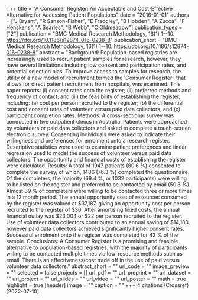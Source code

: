 +++
title = "A Consumer Register: An Acceptable and Cost-Effective Alternative for Accessing Patient Populations"
date = "2016-01-01"
authors = ["J Bryant", "R Sanson-Fisher", "E Fradgley", "B Hobden", "A Zucca", "F Henskens", "A Searles", "B Webb", "C Oldmeadow"]
publication_types = ["2"]
publication = "BMC Medical Research Methodology, 16(1) 1--10. https://doi.org/10.1186/s12874-016-0238-8"
publication_short = "BMC Medical Research Methodology, 16(1) 1--10. https://doi.org/10.1186/s12874-016-0238-8"
abstract = "Background: Population-based registries are increasingly used to recruit patient samples for research, however, they have several limitations including low consent and participation rates, and potential selection bias. To improve access to samples for research, the utility of a new model of recruitment termed the 'Consumer Register', that allows for direct patient recruitment from hospitals, was examined. This paper reports: (i) consent rates onto the register; (ii) preferred methods and frequency of contact; and (iii) the feasibility of establishing the register, including: (a) cost per person recruited to the register; (b) the differential cost and consent rates of volunteer versus paid data collectors; and (c) participant completion rates. Methods: A cross-sectional survey was conducted in five outpatient clinics in Australia. Patients were approached by volunteers or paid data collectors and asked to complete a touch-screen electronic survey. Consenting individuals were asked to indicate their willingness and preferences for enrolment onto a research register. Descriptive statistics were used to examine patient preferences and linear regression used to model the success of volunteer versus paid data collectors. The opportunity and financial costs of establishing the register were calculated. Results: A total of 1947 patients (80.6 %) consented to complete the survey, of which, 1486 (76.3 %) completed the questionnaire. Of the completers, the majority (69.4 %, or 1032 participants) were willing to be listed on the register and preferred to be contacted by email (50.3 %). Almost 39 % of completers were willing to be contacted three or more times in a 12 month period. The annual opportunity cost of resources consumed by the register was valued at $37,187, giving an opportunity cost per person recruited to the register of $36. After amortising fixed costs, the annual financial outlay was $23,004 or $22 per person recruited to the register. Use of volunteer data collectors contributed to an annual saving of $14,183, however paid data collectors achieved significantly higher consent rates. Successful enrolment onto the register was completed for 42 % of the sample. Conclusions: A Consumer Register is a promising and feasible alternative to population-based registries, with the majority of participants willing to be contacted multiple times via low-resource methods such as email. There is an effectiveness/cost trade off in the use of paid versus volunteer data collectors."
abstract_short = ""
url_code = ""
image_preview = ""
selected = false
projects = []
url_pdf = ""
url_preprint = ""
url_dataset = ""
url_project = ""
url_slides = ""
url_video = ""
url_poster = ""
math = true
highlight = true
[header]
image = ""
caption = ""
+++
4 citations (Crossref) [2022-07-10]
